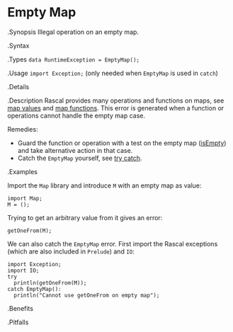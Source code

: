 # Empty Map

.Synopsis
Illegal operation on an empty map.

.Syntax

.Types 
`data RuntimeException = EmptyMap();`
       
.Usage
`import Exception;` (only needed when `EmptyMap` is used in `catch`)

.Details

.Description
Rascal provides many operations and functions on maps, see [map values]((Rascal:Values-Map))
and [map functions]((Libraries:Prelude-Map)).
This error is generated when a function or operations cannot handle the empty map case.

Remedies: 

*  Guard the function or operation with a test on the empty map ([isEmpty]((Libraries:Map-isEmpty))) and 
  take alternative action in that case.
*  Catch the `EmptyMap` yourself, see [try catch]((Rascal:Statements-TryCatch)).

.Examples

Import the `Map` library and introduce `M` with an empty map as value:
```rascal-shell,error
import Map;
M = ();
```
Trying to get an arbitrary value from it gives an error:
```rascal-shell,continue,error
getOneFrom(M);
```
We can also catch the `EmptyMap` error. First import the Rascal exceptions (which are also included in `Prelude`)
and `IO`:
```rascal-shell,continue,error
import Exception;
import IO;
try 
  println(getOneFrom(M)); 
catch EmptyMap(): 
  println("Cannot use getOneFrom on empty map");
```

.Benefits

.Pitfalls


